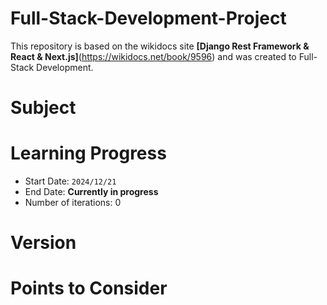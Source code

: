 # Full-Stack-Development-Project
This repository is based on the wikidocs site **[Django Rest Framework & React & Next.js]**(https://wikidocs.net/book/9596) and was created to Full-Stack Development.

# **Subject**

# Learning Progress
- Start Date: `2024/12/21`
- End Date: **Currently in progress**
- Number of iterations: 0

# Version

# Points to Consider 
